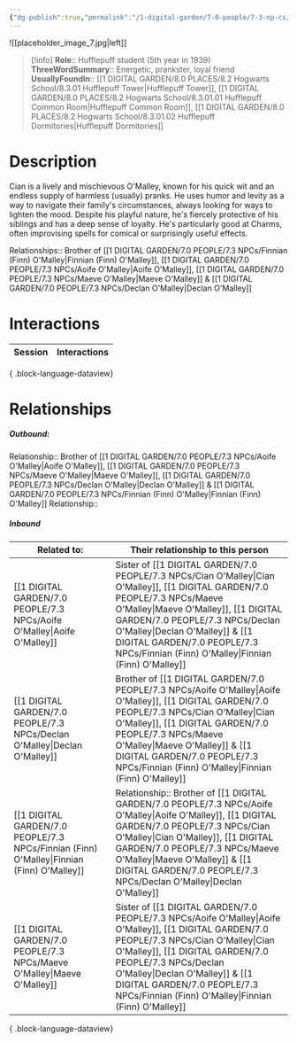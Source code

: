 ```yaml
---
{"dg-publish":true,"permalink":"/1-digital-garden/7-0-people/7-3-np-cs/cian-o-malley/","tags":["#person","hogwarts","student","hufflepuff"]}
---
```


![[placeholder_image_7.jpg\|left]]
>[!info]
>**Role**:: Hufflepuff student (5th year in 1939)
>**ThreeWordSummary**:: Energetic, prankster, loyal friend
>**UsuallyFoundIn**:: [[1 DIGITAL GARDEN/8.0 PLACES/8.2 Hogwarts School/8.3.01 Hufflepuff Tower\|Hufflepuff Tower]], [[1 DIGITAL GARDEN/8.0 PLACES/8.2 Hogwarts School/8.3.01.01 Hufflepuff Common Room\|Hufflepuff Common Room]], [[1 DIGITAL GARDEN/8.0 PLACES/8.2 Hogwarts School/8.3.01.02 Hufflepuff Dormitories\|Hufflepuff Dormitories]]

# Description

Cian is a lively and mischievous O'Malley, known for his quick wit and an endless supply of harmless (usually) pranks. He uses humor and levity as a way to navigate their family's circumstances, always looking for ways to lighten the mood. Despite his playful nature, he's fiercely protective of his siblings and has a deep sense of loyalty. He's particularly good at Charms, often improvising spells for comical or surprisingly useful effects.

Relationships:: Brother of [[1 DIGITAL GARDEN/7.0 PEOPLE/7.3 NPCs/Finnian (Finn) O'Malley\|Finnian (Finn) O'Malley]], [[1 DIGITAL GARDEN/7.0 PEOPLE/7.3 NPCs/Aoife O'Malley\|Aoife O'Malley]], [[1 DIGITAL GARDEN/7.0 PEOPLE/7.3 NPCs/Maeve O'Malley\|Maeve O'Malley]] & [[1 DIGITAL GARDEN/7.0 PEOPLE/7.3 NPCs/Declan O'Malley\|Declan O'Malley]]

# Interactions

| Session | Interactions |
| ------- | ------------ |

{ .block-language-dataview}
# Relationships
##### Outbound:
Relationship:: Brother of [[1 DIGITAL GARDEN/7.0 PEOPLE/7.3 NPCs/Aoife O'Malley\|Aoife O'Malley]], [[1 DIGITAL GARDEN/7.0 PEOPLE/7.3 NPCs/Maeve O'Malley\|Maeve O'Malley]], [[1 DIGITAL GARDEN/7.0 PEOPLE/7.3 NPCs/Declan O'Malley\|Declan O'Malley]] & [[1 DIGITAL GARDEN/7.0 PEOPLE/7.3 NPCs/Finnian (Finn) O'Malley\|Finnian (Finn) O'Malley]]
Relationship::

##### Inbound
| Related to:                                                                                  | Their relationship to this person                                                                         |
| -------------------------------------------------------------------------------------------- | --------------------------------------------------------------------------------------------------------- |
| [[1 DIGITAL GARDEN/7.0 PEOPLE/7.3 NPCs/Aoife O'Malley\|Aoife O'Malley]]                   | Sister of [[1 DIGITAL GARDEN/7.0 PEOPLE/7.3 NPCs/Cian O'Malley\|Cian O'Malley]], [[1 DIGITAL GARDEN/7.0 PEOPLE/7.3 NPCs/Maeve O'Malley\|Maeve O'Malley]], [[1 DIGITAL GARDEN/7.0 PEOPLE/7.3 NPCs/Declan O'Malley\|Declan O'Malley]] & [[1 DIGITAL GARDEN/7.0 PEOPLE/7.3 NPCs/Finnian (Finn) O'Malley\|Finnian (Finn) O'Malley]]        |
| [[1 DIGITAL GARDEN/7.0 PEOPLE/7.3 NPCs/Declan O'Malley\|Declan O'Malley]]                 | Brother of [[1 DIGITAL GARDEN/7.0 PEOPLE/7.3 NPCs/Aoife O'Malley\|Aoife O'Malley]], [[1 DIGITAL GARDEN/7.0 PEOPLE/7.3 NPCs/Cian O'Malley\|Cian O'Malley]], [[1 DIGITAL GARDEN/7.0 PEOPLE/7.3 NPCs/Maeve O'Malley\|Maeve O'Malley]] & [[1 DIGITAL GARDEN/7.0 PEOPLE/7.3 NPCs/Finnian (Finn) O'Malley\|Finnian (Finn) O'Malley]]        |
| [[1 DIGITAL GARDEN/7.0 PEOPLE/7.3 NPCs/Finnian (Finn) O'Malley\|Finnian (Finn) O'Malley]] | Relationship:: Brother of [[1 DIGITAL GARDEN/7.0 PEOPLE/7.3 NPCs/Aoife O'Malley\|Aoife O'Malley]], [[1 DIGITAL GARDEN/7.0 PEOPLE/7.3 NPCs/Cian O'Malley\|Cian O'Malley]], [[1 DIGITAL GARDEN/7.0 PEOPLE/7.3 NPCs/Maeve O'Malley\|Maeve O'Malley]] & [[1 DIGITAL GARDEN/7.0 PEOPLE/7.3 NPCs/Declan O'Malley\|Declan O'Malley]] |
| [[1 DIGITAL GARDEN/7.0 PEOPLE/7.3 NPCs/Maeve O'Malley\|Maeve O'Malley]]                   | Sister of [[1 DIGITAL GARDEN/7.0 PEOPLE/7.3 NPCs/Aoife O'Malley\|Aoife O'Malley]], [[1 DIGITAL GARDEN/7.0 PEOPLE/7.3 NPCs/Cian O'Malley\|Cian O'Malley]], [[1 DIGITAL GARDEN/7.0 PEOPLE/7.3 NPCs/Declan O'Malley\|Declan O'Malley]] & [[1 DIGITAL GARDEN/7.0 PEOPLE/7.3 NPCs/Finnian (Finn) O'Malley\|Finnian (Finn) O'Malley]]        |

{ .block-language-dataview}

